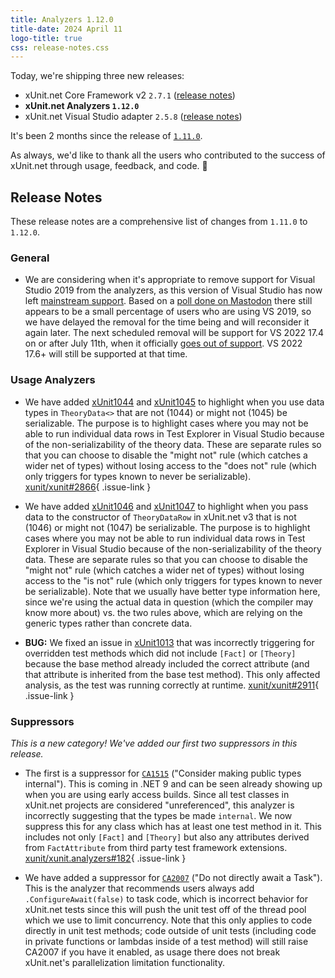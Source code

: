 ```yaml
---
title: Analyzers 1.12.0
title-date: 2024 April 11
logo-title: true
css: release-notes.css
---
```


Today, we're shipping three new releases:

* xUnit.net Core Framework v2 `2.7.1` ([release notes](/releases/v2/2.7.1))
* **xUnit.net Analyzers `1.12.0`**
* xUnit.net Visual Studio adapter `2.5.8` ([release notes](/releases/visualstudio/2.5.8))

It's been 2 months since the release of [`1.11.0`](1.11.0).</p>

As always, we'd like to thank all the users who contributed to the success of xUnit.net through usage, feedback, and code. 🎉

## Release Notes

These release notes are a comprehensive list of changes from `1.11.0` to `1.12.0`.

### General

* We are considering when it's appropriate to remove support for Visual Studio 2019 from the analyzers, as this version of Visual Studio has now left [mainstream support](https://learn.microsoft.com/lifecycle/products/visual-studio-2019). Based on a [poll done on Mastodon](https://dotnet.social/@xunit/112209593202825810) there still appears to be a small percentage of users who are using VS 2019, so we have delayed the removal for the time being and will reconsider it again later. The next scheduled removal will be support for VS 2022 17.4 on or after July 11th, when it officially [goes out of support](https://learn.microsoft.com/lifecycle/products/visual-studio-2022). VS 2022 17.6+ will still be supported at that time.

### Usage Analyzers

* We have added [xUnit1044](/xunit.analyzers/rules/xUnit1044) and [xUnit1045](/xunit.analyzers/rules/xUnit1045) to highlight when you use data types in `TheoryData<>` that are not (1044) or might not (1045) be serializable. The purpose is to highlight cases where you may not be able to run individual data rows in Test Explorer in Visual Studio because of the non-serializability of the theory data. These are separate rules so that you can choose to disable the "might not" rule (which catches a wider net of types) without losing access to the "does not" rule (which only triggers for types known to never be serializable). [xunit/xunit#2866](https://github.com/xunit/xunit/issues/2866){ .issue-link }

* We have added [xUnit1046](/xunit.analyzers/rules/xUnit1046) and [xUnit1047](/xunit.analyzers/rules/xUnit1047) to highlight when you pass data to the constructor of `TheoryDataRow` in xUnit.net v3 that is not (1046) or might not (1047) be serializable. The purpose is to highlight cases where you may not be able to run individual data rows in Test Explorer in Visual Studio because of the non-serializability of the theory data. These are separate rules so that you can choose to disable the "might not" rule (which catches a wider net of types) without losing access to the "is not" rule (which only triggers for types known to never be serializable). Note that we usually have better type information here, since we're using the actual data in question (which the compiler may know more about) vs. the two rules above, which are relying on the generic types rather than concrete data.

* **BUG:** We fixed an issue in [xUnit1013](/xunit.analyzers/rules/xUnit1013) that was incorrectly triggering for overridden test methods which did not include `[Fact]` or `[Theory]` because the base method already included the correct attribute (and that attribute is inherited from the base test method). This only affected analysis, as the test was running correctly at runtime. [xunit/xunit#2911](https://github.com/xunit/xunit/issues/2911){ .issue-link }

### Suppressors

_This is a new category! We've added our first two suppressors in this release._

* The first is a suppressor for [`CA1515`](https://learn.microsoft.com/dotnet/fundamentals/code-analysis/quality-rules/ca1515) ("Consider making public types internal"). This is coming in .NET 9 and can be seen already showing up when you are using early access builds. Since all test classes in xUnit.net projects are considered "unreferenced", this analyzer is incorrectly suggesting that the types be made `internal`. We now suppress this for any class which has at least one test method in it. This includes not only `[Fact]` and `[Theory]` but also any attributes derived from `FactAttribute` from third party test framework extensions. [xunit/xunit.analyzers#182](https://github.com/xunit/xunit.analyzers/pull/182){ .issue-link }

* We have added a suppressor for [`CA2007`](https://learn.microsoft.com/dotnet/fundamentals/code-analysis/quality-rules/ca2007) ("Do not directly await a Task"). This is the analyzer that recommends users always add `.ConfigureAwait(false)` to task code, which is incorrect behavior for xUnit.net tests since this will push the unit test off of the thread pool which we use to limit concurrency. Note that this only applies to code directly in unit test methods; code outside of unit tests (including code in private functions or lambdas inside of a test method) will still raise CA2007 if you have it enabled, as usage there does not break xUnit.net's parallelization limitation functionality.
